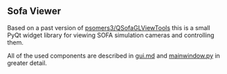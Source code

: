 ## Sofa Viewer

Based on a past version of [psomers3/QSofaGLViewTools](https://github.com/psomers3/QSofaGLViewTools) this is a small PyQt widget library for viewing SOFA simulation cameras and controlling them.

All of the used components are described in [gui.md](gui.md) and [mainwindow.py](../src/gui/mainwindow.py) in greater detail.